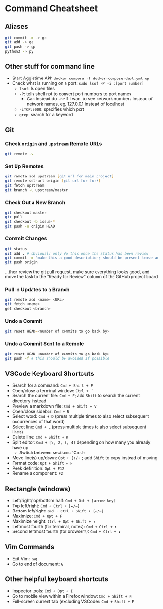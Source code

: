 # Command Cheatsheet

## Aliases
```zsh
git commit -m -> gc
git add -> ga
git push -> gp
python3 -> py
```
## Other stuff for command line

* Start Aggietime API: `docker compose -f docker-compose-devl.yml up`
* Check what is running on a port: `sudo lsof -P -i :[port number]`
    * `lsof`: ls open files
    * `-P`: tells shell not to convert port numbers to port names
        * Can instead do `-nP` if I want to see network numbers instead of network names, eg. 127.0.0.1 instead of localhost
    * `-iTCP:5000`: specifies which port
    * `grep`: search for a keyword

## Git

### Check `origin` and `upstream` Remote URLs

```zsh
git remote -v
```

### Set Up Remotes

```zsh
git remote add upstream [git url for main project]
git remote set-url origin [git url for fork]
git fetch upstream
git branch -u upstream/master
```

### Check Out a New Branch

```zsh
git checkout master
git pull
git checkout -b issue-*
git push -u origin HEAD
```

### Commit Changes

```zsh
git status
git add . # obviously only do this once the status has been review
git commit -m "make this a good description; should be present tense and treated as instructions for what you did"
git push origin
```
...then review the git pull request, make sure everything looks good, and move the task to the "Ready for Review" column of the GitHub project board

### Pull In Updates to a Branch

```zsh
git remote add <name> <URL>
git fetch <name>
get checkout <branch>
```

### Undo a Commit

```zsh
git reset HEAD~<number of commits to go back by>
```

### Undo a Commit Sent to a Remote

```bash
git reset HEAD~<number of commits to go back by>
git push -f # this should be avoided if possible
```

## VSCode Keyboard Shortcuts

* Search for a command: `Cmd + Shift + P`
* Open/close a terminal window: `Ctrl + ` `
* Search the current file: `Cmd + F`; add  `Shift` to search the current directory instead
* Preview a markdown file: `Cmd + Shift + V`
* Open/close sidebar: `Cmd + B`
* Select word: `Cmd + D` (press multiple times to also select subsequent occurrences of that word)
* Select line: `Cmd + L` (press multiple times to also select subsequent lines)
* Delete line: `Cmd + Shift + K`
* Split editor: `Cmd + [\, 2, 3, 4]` depending on how many you already have up
    * Switch between sections: `Cmd+
* Move line(s) up/down: `Opt + [↑/↓]`; add `Shift` to copy instead of moving
* Format code: `Opt + Shift + F`
* Peek definition: `Opt + F12`
* Rename a component: `F2`



## Rectangle (windows)

* Left/right/top/bottom half: `Cmd + Opt + [arrow key]`
* Top left/right: `Cmd + Ctrl + [←/→]`
* Bottom left/right: `Cmd + Ctrl + Shift + [←/→]`
* Maximize: `Cmd + Opt + F`
* Maximize height: `Ctrl + Opt + Shift + ↑` 
* Leftmost fourth (for terminal, notes): `Cmd + Ctrl + ↑`
* Second leftmost fourth (for browser?): `Cmd + Ctrl + ↓`

## Vim Commands

* Exit Vim: `:wq`
* Go to end of document: `G`

## Other helpful keyboard shortcuts

* Inspector tools: `Cmd + Opt + I`
* Go to mobile view within a Firefox window: `Cmd + Shift + M`
* Full-screen current tab (excluding VSCode): `Cmd + Shift + F`